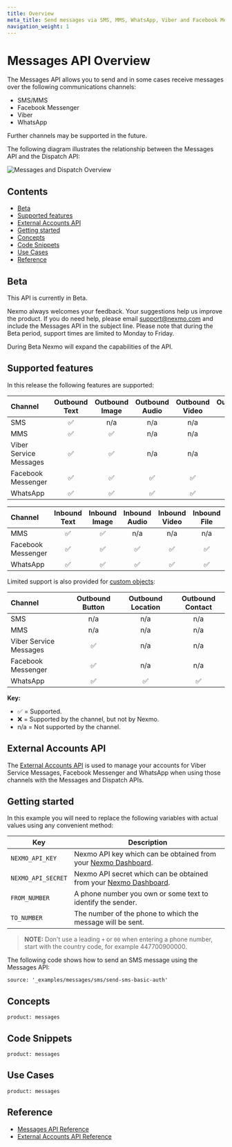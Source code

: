 ```yaml
---
title: Overview
meta_title: Send messages via SMS, MMS, WhatsApp, Viber and Facebook Messenger with a single API.
navigation_weight: 1
---
```


# Messages API Overview

The Messages API allows you to send and in some cases receive messages over the following communications channels:

* SMS/MMS
* Facebook Messenger
* Viber
* WhatsApp

Further channels may be supported in the future.

The following diagram illustrates the relationship between the Messages API and the Dispatch API:

![Messages and Dispatch Overview](/assets/images/messages-dispatch-overview.png)

## Contents

* [Beta](#beta)
* [Supported features](#supported-features)
* [External Accounts API](#external-accounts-api)
* [Getting started](#getting-started)
* [Concepts](#concepts)
* [Code Snippets](#code-snippets)
* [Use Cases](#use-cases)
* [Reference](#reference)

## Beta

This API is currently in Beta.

Nexmo always welcomes your feedback. Your suggestions help us improve the product. If you do need help, please email [support@nexmo.com](mailto:support@nexmo.com) and include the Messages API in the subject line. Please note that during the Beta period, support times are limited to Monday to Friday.

During Beta Nexmo will expand the capabilities of the API.

## Supported features

In this release the following features are supported:

Channel | Outbound Text | Outbound Image | Outbound Audio | Outbound Video | Outbound File | Outbound Template
:--- | :---: | :---: | :---: | :---: | :---: | :---:
SMS | ✅ | n/a | n/a | n/a | n/a | n/a
MMS | ✅ | ✅ | n/a | n/a | n/a | n/a
Viber Service Messages | ✅ | ✅ | n/a | n/a | n/a | ✅
Facebook Messenger | ✅ | ✅ | ✅ | ✅ | ✅ | ✅
WhatsApp | ✅ | ✅ | ✅ | ✅ | ✅ | ✅

Channel | Inbound Text | Inbound Image | Inbound Audio | Inbound Video | Inbound File | Inbound Location
:--- | :---: | :---: | :---: | :---: | :---: | :---:
MMS | ✅ | ✅ | n/a | n/a | n/a | n/a
Facebook Messenger | ✅ | ✅ | ✅ | ✅ | ✅ | ✅
WhatsApp | ✅ | ✅ | ✅ | ✅ | ✅ | ✅

Limited support is also provided for [custom objects](/messages/concepts/custom-objects):

Channel | Outbound Button | Outbound Location | Outbound Contact
:--- | :---: | :---: | :---:
SMS | n/a | n/a | n/a
MMS | n/a | n/a | n/a
Viber Service Messages | ✅ | n/a | n/a
Facebook Messenger | ✅ | n/a | n/a
WhatsApp | ✅ | ✅ | ✅

**Key:**

* ✅ = Supported.
* ❌ = Supported by the channel, but not by Nexmo.
* n/a = Not supported by the channel.

## External Accounts API

The [External Accounts API](/api/external-accounts) is used to manage your accounts for Viber Service Messages, Facebook Messenger and WhatsApp when using those channels with the Messages and Dispatch APIs.

## Getting started

In this example you will need to replace the following variables with actual values using any convenient method:

Key | Description
-- | --
`NEXMO_API_KEY` | Nexmo API key which can be obtained from your [Nexmo Dashboard](https://dashboard.nexmo.com).
`NEXMO_API_SECRET` | Nexmo API secret which can be obtained from your [Nexmo Dashboard](https://dashboard.nexmo.com).
`FROM_NUMBER` | A phone number you own or some text to identify the sender.
`TO_NUMBER` | The number of the phone to which the message will be sent.

> **NOTE:** Don't use a leading `+` or `00` when entering a phone number, start with the country code, for example 447700900000.

The following code shows how to send an SMS message using the Messages API:

```code_snippets
source: '_examples/messages/sms/send-sms-basic-auth'
```

## Concepts

```concept_list
product: messages
```

## Code Snippets

```code_snippet_list
product: messages
```

## Use Cases

```use_cases
product: messages
```

## Reference

* [Messages API Reference](/api/messages-olympus)
* [External Accounts API Reference](/api/external-accounts)
